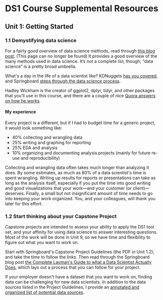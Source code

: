 <style scoped> @import url("rmd_doc_suffix.css"); </style>
# DS1 Course Supplemental Resources

## Unit 1: Getting Started

### 1.1 Demystifying data science

For a fairly good overview of data science methods, read through [this blog post](http://www.thearling.com/text/dmtechniques/dmtechniques.htm). (This page can no longer be found) It provides a good overview of the many methods used in data science. It’s not a complete list, though; “data science” is a pretty broad umbrella.

What's a day in the life of a data scientist like? KDNuggets [has you covered](https://www.kdnuggets.com/2017/11/day-life-data-scientist.html), and Springboard [steps through the data science process](https://medium.springboard.com/the-data-science-process-the-complete-laymans-guide-to-what-a-data-scientist-actually-does-ca3e166b7c67).

Hadley Wickham is the creator of ggplot2, dplyr, tidyr, and other packages that you'll use in this course, and there are a couple of nice [Quora answers on how he works](https://www.quora.com/How-is-Hadley-Wickham-able-to-contribute-so-much-to-R-particularly-in-the-form-of-packages).

#### My experience

Every project is a different, but if I had to budget time for a generic project, it would look something like:

* 40% collecting and wrangling data
* 25% writing and graphing for reporting
* 25% EDA and analysis
* 10% organizing and documenting analysis projects (mainly for future re-use and reproducibility)

Collecting and wrangling data often takes much longer than analyzing it does. By some estimates, as much as 80% of a data scientist's time is spent wrangling. Writing up results for reports or presentations can take as long as the analysis itself, especially if you put the time into good writing and good visualizations that your work&mdash;and your customer (or client)&mdash;deserves. Finally, a small but not insignificant amount of time needs to go into keeping your work organized. You, and your colleagues, will thank you later for this effort.

### 1.2 Start thinking about your Capstone Project

Capstone projects are intended to assess your ability to apply the DS1 tool set, and your affinity for using data science to answer interesting questions. Most of the work will be done in Unit 9, so we have time and flexibility to figure out what you want to work on.

Start with Springboard's Capstone Project Guidelines (the PDF in Unit 1.2), and take the time to follow the links. Then read through the Springboard blog post [the Complete Layman's Guide to what a Data Scientist Actually Does](https://medium.springboard.com/the-data-science-process-the-complete-laymans-guide-to-what-a-data-scientist-actually-does-ca3e166b7c67), which lays out a process that you can follow for your project.

If your employer doesn't have a dataset that you want to work on, finding data can be challenging for new data scientists. In addition to the data sources listed in the Project Guidelines, I provide an [annotated and organized list of potential data sources](Project_ideas_and_data_sources.md).



